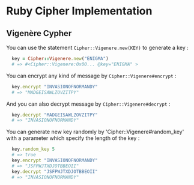 # Ruby Cipher Implementation

## Vigenère Cypher

You can use the statement `Cipher::Vigenere.new(KEY)` to generate a key :

```ruby
  key = Cipher::Vigenere.new("ENIGMA")
  # => #<Cipher::Vigenere:0x00... @key="ENIGMA" >
```

You can encrypt any kind of message by `Cipher::Vigenere#encrypt` :

```ruby
  key.encrypt "INVASIONOFNORMANDY"
  # => "MADGEISAWLZOVZITPY"
```

And you can also decrypt message by `Cipher::Vigenere#decrypt` :

```ruby
  key.decrypt "MADGEISAWLZOVZITPY"
  # => "INVASIONOFNORMANDY"
```

You can generate new key randomly by 'Cipher::Vigenere#random_key' with a parameter which specify the length of the key :

```ruby
  key.random_key 5
  # => true
  key.encrypt "INVASIONOFNORMANDY"
  # => "JSFPWJTXDJOTBBEOII"
  key.decrypt "JSFPWJTXDJOTBBEOII"
  # => "INVASIONOFNORMANDY"
```